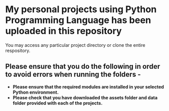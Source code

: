 # My personal projects using Python Programming Language has been uploaded in this repository

You may access any particular project directory or clone the entire respository.

## Please ensure that you do the following in order to avoid errors when running the folders -
* **Please ensure that the required modules are installed in your selected Python environment.**
* **Please check that you have downloaded the assets folder and data folder provided with each of the projects.**

